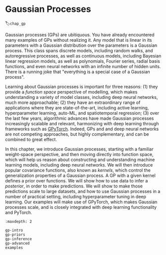 # Gaussian Processes
:label:`chap_gp`

Gaussian processes (GPs) are ubitiquous. You have already encountered many examples of GPs without realizing it. Any model that is linear in its parameters with a Gaussian distribution over the parameters is a Gaussian process. This class spans discrete models, including random walks, and autoregressive processes, as well as continuous models, including Bayesian linear regression models, as well as polynomials, Fourier series, radial basis functions, and even neural networks with an infinite number of hidden units. There is a running joke that "everything is a special case of a Gaussian process". 

Learning about Gaussian processes is important for three reasons: (1) they provide a _function space_ perspective of modelling, which makes understanding a variety of model classes, including deep neural networks, much more approachable; (2) they have an extraordinary range of applications where they are state-of-the-art, including active learning, hyperparameter learning, auto-ML, and spatiotemporal regression; (3) over the last few years, algorithmic advances have made Gaussian processes increasingly scalable and relevant, harmonizing with deep learning through frameworks such as [GPyTorch](https://gpytorch.ai). Indeed, GPs and and deep neural networks are not competing approaches, but highly complementary, and can be combined to great effect. 

In this chapter, we introduce Gaussian processes, starting with a familiar weight-space perspective, and then moving directly into function space, which will help us reason about constructing and understanding machine learning models, including deep neural networks. We will then introduce popular covariance functions, also known as _kernels_, which control the generalization properties of a Gaussian process. A GP with a given kernel defines a prior over functions. We will show how to use data to infer a _posterior_, in order to make predictions. We will show to make those predictions scale to large datasets, and how to use Gaussian processes in a number of practical setting, including hyperparameter tuning in deep learning. Our examples will make use of GPyTorch, which makes Gaussian processes scale, and is closely integrated with deep learning functionality and PyTorch.


```toc
:maxdepth: 2

gp-intro
gp-priors
gp-inference
gp-advanced
examples
```

